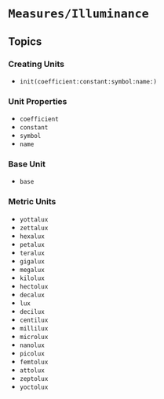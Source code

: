 # ``Measures/Illuminance``

## Topics

### Creating Units

- ``init(coefficient:constant:symbol:name:)``

### Unit Properties

- ``coefficient``
- ``constant``
- ``symbol``
- ``name``

### Base Unit

- ``base``

### Metric Units

- ``yottalux``
- ``zettalux``
- ``hexalux``
- ``petalux``
- ``teralux``
- ``gigalux``
- ``megalux``
- ``kilolux``
- ``hectolux``
- ``decalux``
- ``lux``
- ``decilux``
- ``centilux``
- ``millilux``
- ``microlux``
- ``nanolux``
- ``picolux``
- ``femtolux``
- ``attolux``
- ``zeptolux``
- ``yoctolux``
